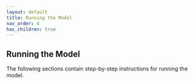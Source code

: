 ```yaml
---
layout: default
title: Running the Model
nav_order: 4
has_children: true
---
```


## Running the Model
The following sections contain step-by-step instructions for running the model.
